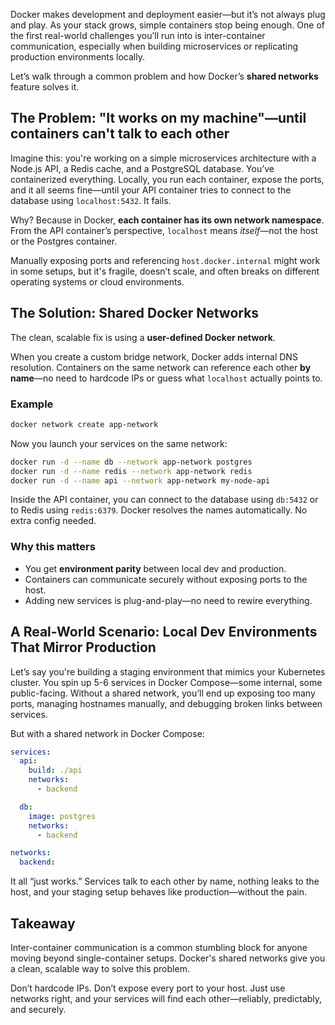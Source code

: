 Docker makes development and deployment easier—but it’s not always plug and play. As your stack grows, simple containers stop being enough. One of the first real-world challenges you’ll run into is inter-container communication, especially when building microservices or replicating production environments locally.

Let’s walk through a common problem and how Docker’s **shared networks** feature solves it.

## The Problem: "It works on my machine"—until containers can't talk to each other

Imagine this: you're working on a simple microservices architecture with a Node.js API, a Redis cache, and a PostgreSQL database. You’ve containerized everything. Locally, you run each container, expose the ports, and it all seems fine—until your API container tries to connect to the database using `localhost:5432`. It fails.

Why? Because in Docker, **each container has its own network namespace**. From the API container’s perspective, `localhost` means _itself_—not the host or the Postgres container.

Manually exposing ports and referencing `host.docker.internal` might work in some setups, but it's fragile, doesn’t scale, and often breaks on different operating systems or cloud environments.

## The Solution: Shared Docker Networks

The clean, scalable fix is using a **user-defined Docker network**.

When you create a custom bridge network, Docker adds internal DNS resolution. Containers on the same network can reference each other **by name**—no need to hardcode IPs or guess what `localhost` actually points to.

### Example

```bash
docker network create app-network
```

Now you launch your services on the same network:

```bash
docker run -d --name db --network app-network postgres
docker run -d --name redis --network app-network redis
docker run -d --name api --network app-network my-node-api
```

Inside the API container, you can connect to the database using `db:5432` or to Redis using `redis:6379`. Docker resolves the names automatically. No extra config needed.

### Why this matters

- You get **environment parity** between local dev and production.
- Containers can communicate securely without exposing ports to the host.
- Adding new services is plug-and-play—no need to rewire everything.

## A Real-World Scenario: Local Dev Environments That Mirror Production

Let’s say you're building a staging environment that mimics your Kubernetes cluster. You spin up 5-6 services in Docker Compose—some internal, some public-facing. Without a shared network, you’ll end up exposing too many ports, managing hostnames manually, and debugging broken links between services.

But with a shared network in Docker Compose:

```yaml
services:
  api:
    build: ./api
    networks:
      - backend

  db:
    image: postgres
    networks:
      - backend

networks:
  backend:
```

It all “just works.” Services talk to each other by name, nothing leaks to the host, and your staging setup behaves like production—without the pain.

## Takeaway

Inter-container communication is a common stumbling block for anyone moving beyond single-container setups. Docker's shared networks give you a clean, scalable way to solve this problem.

Don’t hardcode IPs. Don’t expose every port to your host. Just use networks right, and your services will find each other—reliably, predictably, and securely.
